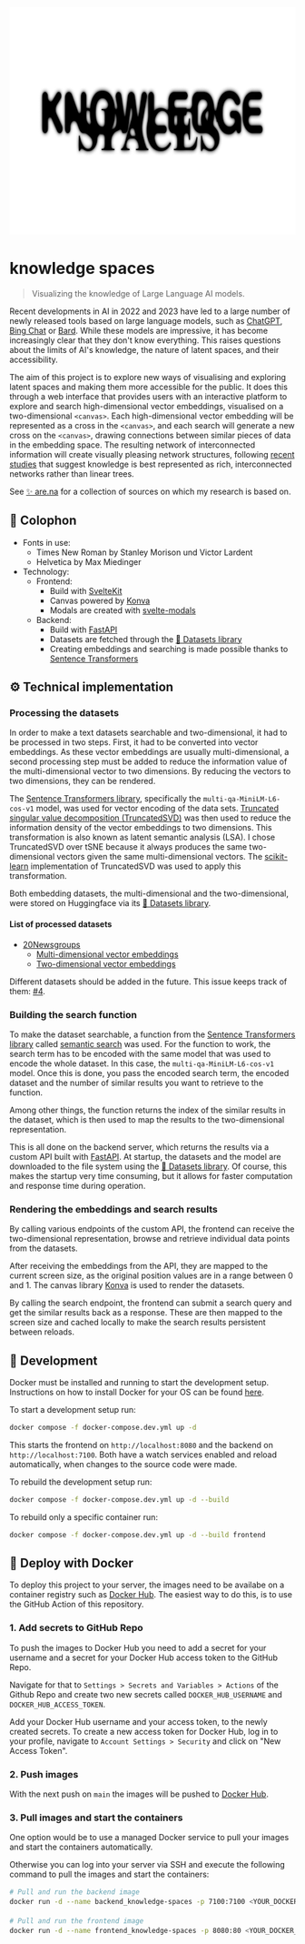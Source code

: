 <p align="center">
    <picture>
        <source media="(prefers-color-scheme: dark)" srcset="./.github/logo-dark.webp">
        <source media="(prefers-color-scheme: light)" srcset="./.github/logo-light.webp">
        <img alt="knowledge spaces" src="./.github/logo-light.webp" width="800" height="400" style="max-width: 100%;">
    </picture>
</p>

# knowledge spaces

> Visualizing the knowledge of Large Language AI models.

Recent developments in AI in 2022 and 2023 have led to a large number of newly released tools based on large language models, such as [ChatGPT](https://chat.openai.com/), [Bing Chat](https://copilot.microsoft.com/) or [Bard](https://bard.google.com/chat). While these models are impressive, it has become increasingly clear that they don't know everything. This raises questions about the limits of AI's knowledge, the nature of latent spaces, and their accessibility.

The aim of this project is to explore new ways of visualising and exploring latent spaces and making them more accessible for the public. It does this through a web interface that provides users with an interactive platform to explore and search high-dimensional vector embeddings, visualised on a two-dimensional `<canvas>`. Each high-dimensional vector embedding will be represented as a cross in the `<canvas>`, and each search will generate a new cross on the `<canvas>`, drawing connections between similar pieces of data in the embedding space. The resulting network of interconnected information will create visually pleasing network structures, following [recent studies](https://www.ted.com/talks/manuel_lima_a_visual_history_of_human_knowledge) that suggest knowledge is best represented as rich, interconnected networks rather than linear trees.

See [✨ are.na](https://www.are.na/francesco-scheffczyk/knowledge-spaces) for a collection of sources on which my research is based on.

## 📝 Colophon

- Fonts in use:
  - Times New Roman by Stanley Morison und Victor Lardent
  - Helvetica by Max Miedinger
- Technology:
  - Frontend:
    - Build with [SvelteKit](https://kit.svelte.dev/)
    - Canvas powered by [Konva](https://konvajs.org/)
    - Modals are created with [svelte-modals](https://svelte-modals.mattjennings.io/)
  - Backend:
    - Build with [FastAPI](https://fastapi.tiangolo.com/)
    - Datasets are fetched through the [🤗 Datasets library](https://huggingface.co/docs/datasets/index)
    - Creating embeddings and searching is made possible thanks to [Sentence Transformers](https://www.sbert.net/)

## ⚙️ Technical implementation

### Processing the datasets

In order to make a text datasets searchable and two-dimensional, it had to be processed in two steps. First, it had to be converted into vector embeddings. As these vector embeddings are usually multi-dimensional, a second processing step must be added to reduce the information value of the multi-dimensional vector to two dimensions. By reducing the vectors to two dimensions, they can be rendered.

The [Sentence Transformers library](https://www.sbert.net/), specifically the `multi-qa-MiniLM-L6-cos-v1` model, was used for vector encoding of the data sets. [Truncated singular value decomposition (TruncatedSVD)](https://scikit-learn.org/stable/modules/generated/sklearn.decomposition.TruncatedSVD.html#sklearn.decomposition.TruncatedSVD) was then used to reduce the information density of the vector embeddings to two dimensions. This transformation is also known as latent semantic analysis (LSA). I chose TruncatedSVD over tSNE because it always produces the same two-dimensional vectors given the same multi-dimensional vectors. The [scikit-learn](https://scikit-learn.org/stable/index.html) implementation of TruncatedSVD was used to apply this transformation.

Both embedding datasets, the multi-dimensional and the two-dimensional, were stored on Huggingface via its [🤗 Datasets library](https://huggingface.co/docs/datasets/index).

#### List of processed datasets

- [20Newsgroups](http://qwone.com/~jason/20Newsgroups/)
  - [Multi-dimensional vector embeddings](https://huggingface.co/datasets/fscheffczyk/20newsgroups_embeddings)
  - [Two-dimensional vector embeddings](https://huggingface.co/datasets/fscheffczyk/2D_20newsgroups_embeddings)

Different datasets should be added in the future. This issue keeps track of them: [#4](https://github.com/Francesco-Sch/knowledge-spaces/issues/4).

### Building the search function

To make the dataset searchable, a function from the [Sentence Transformers library](https://www.sbert.net/) called [semantic search](https://www.sbert.net/examples/applications/semantic-search/README.html#util-semantic-search) was used. For the function to work, the search term has to be encoded with the same model that was used to encode the whole dataset. In this case, the `multi-qa-MiniLM-L6-cos-v1` model. Once this is done, you pass the encoded search term, the encoded dataset and the number of similar results you want to retrieve to the function.

Among other things, the function returns the index of the similar results in the dataset, which is then used to map the results to the two-dimensional representation.

This is all done on the backend server, which returns the results via a custom API built with [FastAPI](https://fastapi.tiangolo.com/). At startup, the datasets and the model are downloaded to the file system using the [🤗 Datasets library](https://huggingface.co/docs/datasets/index). Of course, this makes the startup very time consuming, but it allows for faster computation and response time during operation.

### Rendering the embeddings and search results

By calling various endpoints of the custom API, the frontend can receive the two-dimensional representation, browse and retrieve individual data points from the datasets.

After receiving the embeddings from the API, they are mapped to the current screen size, as the original position values are in a range between 0 and 1. The canvas library [Konva](https://konvajs.org/) is used to render the datasets.

By calling the search endpoint, the frontend can submit a search query and get the similar results back as a response. These are then mapped to the screen size and cached locally to make the search results persistent between reloads.

## 🚧 Development

Docker must be installed and running to start the development setup. Instructions on how to install Docker for your OS can be found [here](https://docs.docker.com/desktop/install/mac-install/).

To start a development setup run:

```bash
docker compose -f docker-compose.dev.yml up -d
```

This starts the frontend on `http://localhost:8080` and the backend on `http://localhost:7100`.
Both have a watch services enabled and reload automatically, when changes to the source code were made.

To rebuild the development setup run:

```bash
docker compose -f docker-compose.dev.yml up -d --build
```

To rebuild only a specific container run:

```bash
docker compose -f docker-compose.dev.yml up -d --build frontend
```

## 🐳 Deploy with Docker

To deploy this project to your server, the images need to be availabe on a container registry such as [Docker Hub](https://hub.docker.com/). The easiest way to do this, is to use the GitHub Action of this repository.

### 1. Add secrets to GitHub Repo

To push the images to Docker Hub you need to add a secret for your username and a secret for your Docker Hub access token to the GitHub Repo.

Navigate for that to `Settings > Secrets and Variables > Actions` of the Github Repo and create two new secrets called `DOCKER_HUB_USERNAME` and `DOCKER_HUB_ACCESS_TOKEN`.

Add your Docker Hub username and your access token, to the newly created secrets. To create a new access token for Docker Hub, log in to your profile, navigate to `Account Settings > Security` and click on "New Access Token".

### 2. Push images

With the next push on `main` the images will be pushed to [Docker Hub](https://hub.docker.com/).

### 3. Pull images and start the containers

One option would be to use a managed Docker service to pull your images and start the containers automatically.

Otherwise you can log into your server via SSH and execute the following command to pull the images and start the containers:

```bash
# Pull and run the backend image
docker run -d --name backend_knowledge-spaces -p 7100:7100 <YOUR_DOCKER_HUB_USERNAME>/backend_knowledge-spaces:latest

# Pull and run the frontend image
docker run -d --name frontend_knowledge-spaces -p 8080:80 <YOUR_DOCKER_HUB_USERNAME>/frontend_knowledge-spaces:latest
```
